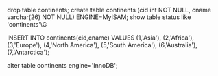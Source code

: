 drop table continents;
create table continents (cid int NOT NULL, cname varchar(26) NOT NULL) ENGINE=MyISAM;
show table status like 'continents'\G

INSERT INTO continents(cid,cname) 
VALUES
 (1,'Asia'),
 (2,'Africa'),
 (3,'Europe'),
 (4,'North America'),
 (5,'South America'),
 (6,'Australia'),
 (7,'Antarctica');


 alter table continents engine='InnoDB';